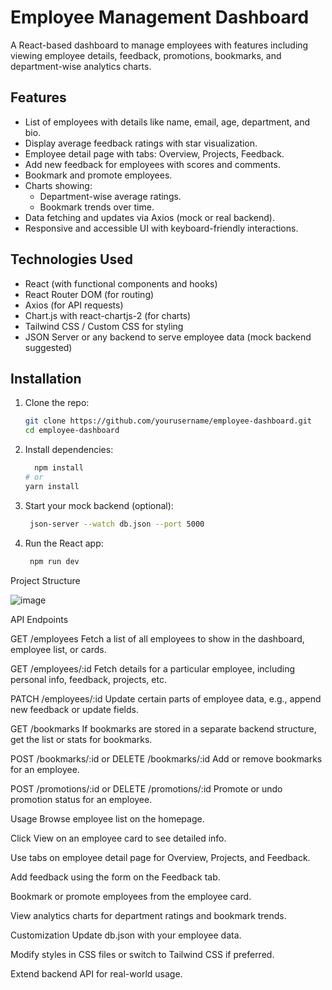 # Employee Management Dashboard

A React-based dashboard to manage employees with features including viewing employee details, feedback, promotions, bookmarks, and department-wise analytics charts.

## Features

- List of employees with details like name, email, age, department, and bio.
- Display average feedback ratings with star visualization.
- Employee detail page with tabs: Overview, Projects, Feedback.
- Add new feedback for employees with scores and comments.
- Bookmark and promote employees.
- Charts showing:
  - Department-wise average ratings.
  - Bookmark trends over time.
- Data fetching and updates via Axios (mock or real backend).
- Responsive and accessible UI with keyboard-friendly interactions.

## Technologies Used

- React (with functional components and hooks)
- React Router DOM (for routing)
- Axios (for API requests)
- Chart.js with react-chartjs-2 (for charts)
- Tailwind CSS / Custom CSS for styling
- JSON Server or any backend to serve employee data (mock backend suggested)

## Installation

1. Clone the repo:

   ```bash
   git clone https://github.com/yourusername/employee-dashboard.git
   cd employee-dashboard
2. Install dependencies:
    ```bash
      npm install
    # or
    yarn install

3. Start your mock backend (optional):
     ```bash
      json-server --watch db.json --port 5000

4. Run the React app:
     ```bash
      npm run dev
     
Project Structure

![image](https://github.com/user-attachments/assets/6e0f38b0-27a2-447b-b5d9-907f14ae436b)

API Endpoints

GET /employees
Fetch a list of all employees to show in the dashboard, employee list, or cards.

GET /employees/:id
Fetch details for a particular employee, including personal info, feedback, projects, etc.

PATCH /employees/:id
Update certain parts of employee data, e.g., append new feedback or update fields.

GET /bookmarks
If bookmarks are stored in a separate backend structure, get the list or stats for bookmarks.

POST /bookmarks/:id or DELETE /bookmarks/:id
Add or remove bookmarks for an employee.

POST /promotions/:id or DELETE /promotions/:id
Promote or undo promotion status for an employee.

Usage
Browse employee list on the homepage.

Click View on an employee card to see detailed info.

Use tabs on employee detail page for Overview, Projects, and Feedback.

Add feedback using the form on the Feedback tab.

Bookmark or promote employees from the employee card.

View analytics charts for department ratings and bookmark trends.

Customization
Update db.json with your employee data.

Modify styles in CSS files or switch to Tailwind CSS if preferred.

Extend backend API for real-world usage.
